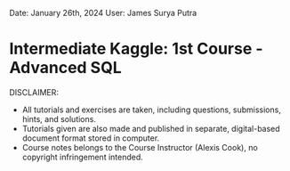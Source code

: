 Date: January 26th, 2024
User: James Surya Putra

# Intermediate Kaggle: 1st Course - Advanced SQL

DISCLAIMER:
- All tutorials and exercises are taken, including questions, submissions, hints, and solutions.
- Tutorials given are also made and published in separate, digital-based document format stored in computer.
- Course notes belongs to the Course Instructor (Alexis Cook), no copyright infringement intended.
